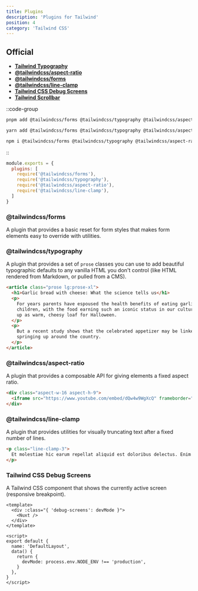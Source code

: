 ```yaml
---
title: Plugins
description: 'Plugins for Tailwind'
position: 4
category: 'Tailwind CSS'
---
```


## Official

- [**Tailwind Typography**](https://github.com/tailwindlabs/tailwindcss-typography)
- [**@tailwindcss/aspect-ratio**](https://github.com/tailwindlabs/tailwindcss-aspect-ratio)
- [**@tailwindcss/forms**](https://github.com/tailwindlabs/tailwindcss-forms)
- [**@tailwindcss/line-clamp**](https://github.com/tailwindlabs/tailwindcss-line-clamp)
- [**Tailwind CSS Debug Screens**](https://github.com/jorenvanhee/tailwindcss-debug-screens)
- [**Tailwind Scrollbar**](https://www.npmjs.com/package/tailwind-scrollbar)

::code-group
```bash [pnpm]
pnpm add @tailwindcss/forms @tailwindcss/typography @tailwindcss/aspect-ratio @tailwindcss/line-clamp
```
```bash [yarn]
yarn add @tailwindcss/forms @tailwindcss/typography @tailwindcss/aspect-ratio @tailwindcss/line-clamp
```
```bash [npm]
npm i @tailwindcss/forms @tailwindcss/typography @tailwindcss/aspect-ratio @tailwindcss/line-clamp
```
::

```js [tailwind.config.js]
module.exports = {
  plugins: [
    require('@tailwindcss/forms'),
    require('@tailwindcss/typography'),
    require('@tailwindcss/aspect-ratio'),
    require('@tailwindcss/line-clamp'),
  ]
}
```

### @tailwindcss/forms

A plugin that provides a basic reset for form styles that makes form elements easy to override with utilities.

### @tailwindcss/typography

A plugin that provides a set of `prose` classes you can use to add beautiful typographic defaults to any vanilla HTML you don't control (like HTML rendered from Markdown, or pulled from a CMS).

```html
<article class="prose lg:prose-xl">
  <h1>Garlic bread with cheese: What the science tells us</h1>
  <p>
    For years parents have espoused the health benefits of eating garlic bread with cheese to their
    children, with the food earning such an iconic status in our culture that kids will often dress
    up as warm, cheesy loaf for Halloween.
  </p>
  <p>
    But a recent study shows that the celebrated appetizer may be linked to a series of rabies cases
    springing up around the country.
  </p>
</article>
```

### @tailwindcss/aspect-ratio

A plugin that provides a composable API for giving elements a fixed aspect ratio.

```html
<div class="aspect-w-16 aspect-h-9">
  <iframe src="https://www.youtube.com/embed/dQw4w9WgXcQ" frameborder="0" allow="accelerometer; autoplay; clipboard-write; encrypted-media; gyroscope; picture-in-picture" allowfullscreen></iframe>
</div>
```

### @tailwindcss/line-clamp

A plugin that provides utilities for visually truncating text after a fixed number of lines.

```html
<p class="line-clamp-3">
  Et molestiae hic earum repellat aliquid est doloribus delectus. Enim illum odio porro ut omnis dolor debitis natus. Voluptas possimus deserunt sit delectus est saepe nihil. Qui voluptate possimus et quia. Eligendi voluptas voluptas dolor cum. Rerum est quos quos id ut molestiae fugit.
</p>
```

### Tailwind CSS Debug Screens

A Tailwind CSS component that shows the currently active screen (responsive breakpoint).

```vue [layouts/default.vue]
<template>
  <div :class="{ 'debug-screens': devMode }">
    <Nuxt />
  </div>
</template>

<script>
export default {
  name: 'DefaultLayout',
  data() {
    return {
      devMode: process.env.NODE_ENV !== 'production',
    }
  },
}
</script>
```
